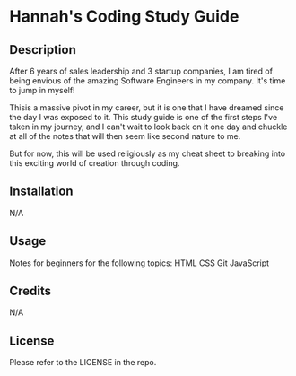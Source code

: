 # Hannah's Coding Study Guide 

## Description

After 6 years of sales leadership and 3 startup companies, I am tired of being envious of the amazing Software Engineers in my company. It's time to jump in myself! 

Thisis a massive pivot in my career, but it is one that I have dreamed since the day I was exposed to it. This study guide is one of the first steps I've taken in my journey, and I can't wait to look back on it one day and chuckle at all of the notes that will then seem like second nature to me. 

But for now, this will be used religiously as my cheat sheet to breaking into this exciting world of creation through coding. 



## Installation

N/A

## Usage

Notes for beginners for the following topics: 
HTML
CSS
Git
JavaScript



## Credits

N/A

## License

Please refer to the LICENSE in the repo.




